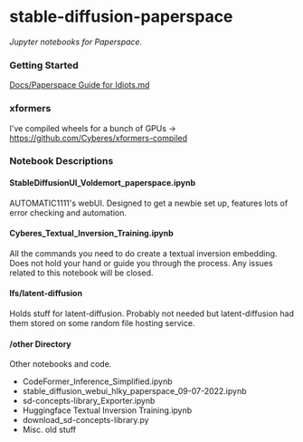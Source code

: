 # stable-diffusion-paperspace

_Jupyter notebooks for Paperspace._

### Getting Started

[Docs/Paperspace Guide for Idiots.md](https://github.com/Engineer-of-Stuff/stable-diffusion-paperspace/blob/main/docs/Paperspace%20Guide%20for%20Idiots.md)

### xformers

I've compiled wheels for a bunch of GPUs → https://github.com/Cyberes/xformers-compiled

### Notebook Descriptions

#### StableDiffusionUI_Voldemort_paperspace.ipynb

AUTOMATIC1111's webUI. Designed to get a newbie set up, features lots of error checking and automation.

#### Cyberes_Textual_Inversion_Training.ipynb

All the commands you need to do create a textual inversion embedding. Does not hold your hand or guide you through the process. Any issues related to this notebook will be closed.

#### lfs/latent-diffusion

Holds stuff for latent-diffusion. Probably not needed but latent-diffusion had them stored on some random file hosting service.

#### /other Directory

Other notebooks and code.

-   CodeFormer_Inference_Simplified.ipynb
-   stable_diffusion_webui_hlky_paperspace_09-07-2022.ipynb
-   sd-concepts-library_Exporter.ipynb
-   Huggingface Textual Inversion Training.ipynb
-   download_sd-concepts-library.py
-   Misc. old stuff
